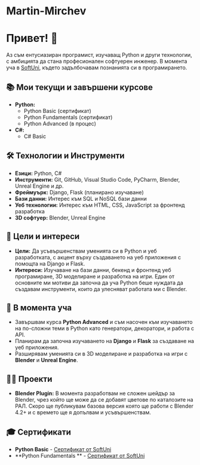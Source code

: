 # Martin-Mirchev

# Привет! 👋

Аз съм ентусиазиран програмист, изучаващ Python и други технологии, с амбицията да стана професионален софтуерен
инженер. В момента уча в [SoftUni](https://softuni.bg), където задълбочавам познанията си в програмирането.

## 📚 Мои текущи и завършени курсове

- **Python:**
    - Python Basic (сертификат)
    - Python Fundamentals (сертификат)
    - Python Advanced (в процес)
- **C#:**
    - C# Basic

## 🛠️ Технологии и Инструменти

- **Езици:** Python, C#
- **Инструменти:** Git, GitHub, Visual Studio Code, PyCharm, Blender, Unreal Engine и др.
- **Фреймуърк:** Django, Flask (планирано изучаване)
- **Бази данни:** Интерес към SQL и NoSQL бази данни
- **Уеб технологии:** Интерес към HTML, CSS, JavaScript за фронтенд разработка
- **3D софтуер:** Blender, Unreal Engine

## 🎯 Цели и интереси

- **Цели:** Да усъвършенствам уменията си в Python и уеб разработката, с акцент върху създаването на уеб приложения с
  помощта на Django и Flask.
- **Интереси:** Изучаване на бази данни, бекенд и фронтенд уеб програмиране, 3D моделиране и разработка на игри. Един от
  основните ми мотиви да започна да уча Python беше нуждата да създавам инструменти, които да улесняват работата ми с
  Blender.

## 🌱 В момента уча

- Завършвам курса **Python Advanced** и съм насочен към изучаването на по-сложни теми в Python като генератори,
  декоратори, и работа с API.
- Планирам да започна изучаването на **Django** и **Flask** за създаване на уеб приложения.
- Разширявам уменията си в 3D моделиране и разработка на игри с **Blender** и **Unreal Engine**.

## 🧑‍💻 Проекти

- **Blender Plugin:** В момента разработвам не сложен шейдър за Blender, чрез който ще може да се добавят цветове
  по каталозите на РАЛ. Скоро ще публикувам базова версия която ще работи с Blender 4.2+ и с времето ще я допълвам и
  усъвършенствам.


## 🎓 Сертификати

- **Python Basic** - [Сертификат от SoftUni](https://github.com/martogt/Martin-Mirchev/blob/main/Python%20Basics.png)
- **Python Fundamentals
  ** - [Сертификат от SoftUni](https://github.com/martogt/Martin-Mirchev/blob/main/Python%20Fundamentals.png)


